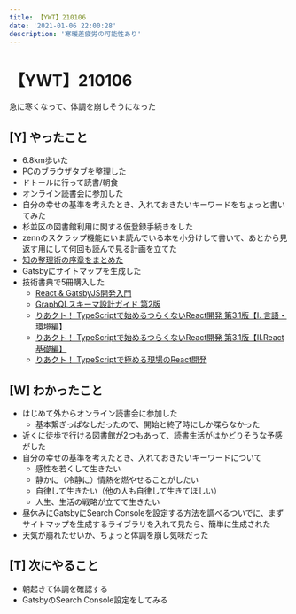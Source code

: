 ```yaml
---
title: 【YWT】210106
date: '2021-01-06 22:00:28'
description: '寒暖差疲労の可能性あり'
---
```


# 【YWT】210106

急に寒くなって、体調を崩しそうになった

## [Y] やったこと

- 6.8km歩いた
- PCのブラウザタブを整理した
- ドトールに行って読書/朝食
- オンライン読書会に参加した
- 自分の幸せの基準を考えたとき、入れておきたいキーワードをちょっと書いてみた
- 杉並区の図書館利用に関する仮登録手続きをした
- zennのスクラップ機能にいま読んでいる本を小分けして書いて、あとから見返す用にして何回も読んで見る計画を立てた
- [知の整理術の序章をまとめた](https://github.com/LeeDDHH/book-output/blob/main/%E7%9F%A5%E3%81%AE%E6%95%B4%E7%90%86%E8%A1%93/list.md)
- Gatsbyにサイトマップを生成した
- 技術書典で5冊購入した
  - [React & GatsbyJS開発入門](https://techbookfest.org/product/5949180075835392?productVariantID=5714793845489664)
  - [GraphQLスキーマ設計ガイド 第2版](https://techbookfest.org/product/5680507710865408?productVariantID=5134263097753600)
  - [りあクト！ TypeScriptで始めるつらくないReact開発 第3.1版【Ⅰ. 言語・環境編】](https://techbookfest.org/product/5436045076201472?productVariantID=6240785991204864)
  - [りあクト！ TypeScriptで始めるつらくないReact開発 第3.1版【Ⅱ.React基礎編】](https://techbookfest.org/product/5683694373175296?productVariantID=4521055444008960)
  - [りあクト！ TypeScriptで極める現場のReact開発](https://techbookfest.org/product/5654523804647424?productVariantID=5120744419753984)

## [W] わかったこと

- はじめて外からオンライン読書会に参加した
  - 基本繋ぎっぱなしだったので、開始と終了時にしか喋らなかった
- 近くに徒歩で行ける図書館が2つもあって、読書生活がはかどりそうな予感がした
- 自分の幸せの基準を考えたとき、入れておきたいキーワードについて
  - 感性を若くして生きたい
  - 静かに（冷静に）情熱を燃やせることがしたい
  - 自律して生きたい（他の人も自律して生きてほしい）
  - 人生、生活の戦略が立てて生きたい
- 昼休みにGatsbyにSearch Consoleを設定する方法を調べるついでに、まずサイトマップを生成するライブラリを入れて見たら、簡単に生成された
- 天気が崩れたせいか、ちょっと体調を崩し気味だった

## [T] 次にやること

- 朝起きて体調を確認する
- GatsbyのSearch Console設定をしてみる
